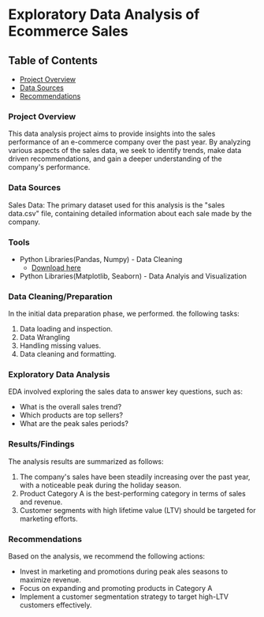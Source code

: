 # Exploratory Data Analysis of Ecommerce Sales

## Table of Contents

- [Project Overview](#project-overview)
- [Data Sources](#data-sources)
- [Recommendations](#recommendations)

### Project Overview

This data analysis project aims to provide insights into the sales performance of an e-commerce company over the past year. By analyzing various aspects of the sales data, we seek to identify trends, make data driven recommendations, and gain a deeper understanding of the company's performance.

### Data Sources

Sales Data: The primary dataset used for this analysis is the "sales data.csv" file, containing detailed information about each sale made by the company.

### Tools

- Python Libraries(Pandas, Numpy) - Data Cleaning
  - [Download here](https://www.dropbox.com/scl/fi/n1k1fmrpahyua4fqgr4xk/Sales_Data.xlsx?rlkey=lcm80yjc88zwxhueit4ofvrae&st=l63t9u7c&dl=0)
- Python Libraries(Matplotlib, Seaborn) - Data Analyis and Visualization


### Data Cleaning/Preparation

In the initial data preparation phase, we performed. the following tasks:
1. Data loading and inspection.
2. Data Wrangling
3. Handling missing values.
4. Data cleaning and formatting.

### Exploratory Data Analysis

EDA involved exploring the sales data to answer key questions, such as:

- What is the overall sales trend?
- Which products are top sellers?
- What are the peak sales periods?


### Results/Findings

The analysis results are summarized as follows:
1. The company's sales have been steadily increasing over the past year, with a noticeable peak during the holiday season.
2. Product Category A is the best-performing category in terms of sales and revenue.
3. Customer segments with high lifetime value (LTV) should be targeted for marketing efforts.

### Recommendations

Based on the analysis, we recommend the following actions:
- Invest in marketing and promotions during peak ales seasons to maximize revenue.
- Focus on expanding and promoting products in Category A
- Implement a customer segmentation strategy to target high-LTV customers effectively.
